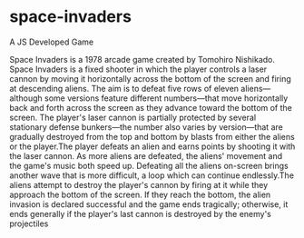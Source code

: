 # space-invaders
A JS Developed Game

Space Invaders is a 1978 arcade game created by Tomohiro Nishikado.
Space Invaders is a fixed shooter in which the player controls a laser cannon by moving it horizontally across the bottom of the screen and firing at descending aliens. The aim is to defeat five rows of eleven aliens—although some versions feature different numbers—that move horizontally back and forth across the screen as they advance toward the bottom of the screen. The player's laser cannon is partially protected by several stationary defense bunkers—the number also varies by version—that are gradually destroyed from the top and bottom by blasts from either the aliens or the player.The player defeats an alien and earns points by shooting it with the laser cannon. As more aliens are defeated, the aliens' movement and the game's music both speed up. Defeating all the aliens on-screen brings another wave that is more difficult, a loop which can continue endlessly.The aliens attempt to destroy the player's cannon by firing at it while they approach the bottom of the screen. If they reach the bottom, the alien invasion is declared successful and the game ends tragically; otherwise, it ends generally if the player's last cannon is destroyed by the enemy's projectiles
